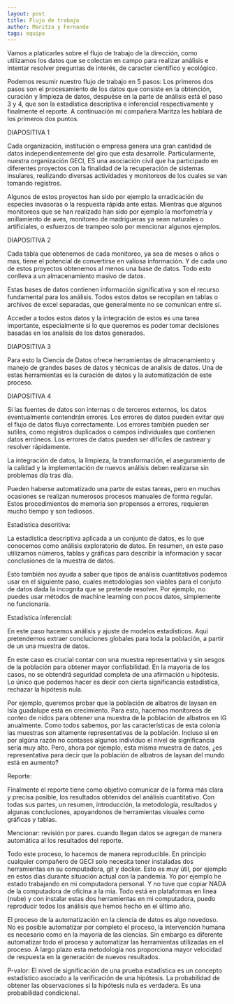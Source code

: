 ```yaml
---
layout: post
title: Flujo de trabajo
author: Maritza y Fernando
tags: equipo
---
```


Vamos a platicarles sobre el flujo de trabajo de la dirección, como utilizamos los datos que se colectan en campo para realizar análisis e intentar resolver preguntas de interés, de caracter científico y ecológico.

Podemos resumir nuestro flujo de trabajo en 5 pasos: Los primeros dos pasos son el procesamiento de los datos que consiste en la obtención, curación y limpieza de datos, despuése en la parte de análisis está el paso 3 y 4, que son la estadística descriptiva e inferencial respectivamente y finalmente el reporte. A continuación mi compañera Maritza les hablará de los primeros dos puntos.

DIAPOSITIVA 1

Cada organización, institución o empresa genera una gran cantidad de datos independientemente del giro que esta desarrolle. 
Particularmente, nuestra organización GECI, ES una asociación civil que ha participado en diferentes proyectos con la finalidad de la recuperación de sistemas insulares, realizando diversas actividades y monitoreos de los cuales se van tomando registros.

Algunos de estos proyectos han sido por ejemplo la erradicación de especies invasoras o la respuesta rápida ante estas. Mientras que algunos monitoreos que se han realizado han sido por ejemplo la morfometría y anillamiento de aves, monitoreo de madrigueras ya sean naturales o artificiales, o esfuerzos de trampeo solo por mencionar algunos ejemplos.

DIAPOSITIVA 2

Cada tabla que obtenemos de cada monitoreo, ya sea de meses o años o mas, tiene el potencial de convertirse en valiosa información. Y de cada uno de estos proyectos obtenemos al menos una base de datos. Todo esto conlleva a un almacenamiento masivo de datos. 

Estas bases de datos contienen información significativa y son el recurso fundamental para los análisis. Todos estos datos se recopilan en tablas o archivos de excel separadas, que generalmente no se comunican entre sí.

Acceder a todos estos datos y la integración de estos es una tarea importante, especialmente si lo que queremos es poder tomar decisiones basadas en los analisis de los datos generados.

DIAPOSITIVA 3

Para esto la Ciencia de Datos ofrece herramientas de almacenamiento y manejo de grandes bases de datos y técnicas de analisis de datos.
Una de estas herramientas es la curación de datos y la automatización de este proceso.

DIAPOSITIVA 4

Si las fuentes de datos son internas o de terceros externos, los datos eventualmente contendrán errores. Los errores de datos pueden evitar que el flujo de datos fluya correctamente. Los errores también pueden ser sutiles, como registros duplicados o campos individuales que contienen datos erróneos.
Los errores de datos pueden ser difíciles de rastrear y resolver rápidamente.

La integración de datos, la limpieza, la transformación, el aseguramiento de la calidad y la implementación de nuevos análisis deben realizarse sin problemas día tras día.

Pueden haberse automatizado una parte de estas tareas, pero en muchas ocasiones se realizan numerosos procesos manuales de forma regular. Estos procedimientos de memoria son propensos a errores, requieren mucho tiempo y son tediosos.

Estadística descritiva:

La estadística descriptiva aplicada a un conjunto de datos, es lo que conocemos como análisis exploratorio de datos. En resumen, en este paso utilizamos números, tablas y gráficas para describir la información y sacar conclusiones de la muestra de datos. 

Esto también nos ayuda a saber que tipos de análisis cuantitativos podemos usar en el siguiente paso,  cuales metodologías son viables para el conjuto de datos dada la incognita que se pretende resolver. Por ejemplo, no puedes usar métodos de machine learning con pocos datos, simplemente no funcionaría.

Estadística inferencial:

En este paso hacemos análisis y ajuste de modelos estadísticos. Aquí pretendemos extraer concluciones globales para toda la población, a partir de un una muestra de datos.

En este caso es crucial contar con una muestra representativa y sin sesgos de la población para obtener mayor confiabilidad. En la mayoría de los casos, no se obtendrá seguridad completa de una afirmación u hipótesis. Lo único que podemos hacer es decir con cierta significancia estadística, rechazar la hipótesis nula.

Por ejemplo, queremos probar que la población de albatros de laysan en Isla guadalupe está en crecimiento. Para esto, hacemos monitoreos de conteo de nidos para obtener una muestra de la población de albatros en IG anualmente. Como todos sabemos, por las características de esta colonia las muestras son altamente representativas de la población. Incluso si en por algúna razón no contases algunos individuo el nivel de significancia sería muy alto. Pero, ahora por ejemplo, esta misma muestra de datos, ¿es representativa para decir que la población de albatros de laysan del mundo está en aumento? 

Reporte:

Finalmente el reporte tiene como objetivo comunicar de la forma más clara y precisa posible, los resultados obtenidos del análisis cuantitativo. Con todas sus partes, un resumen, introducción, la metodología, resultados y algunas concluciones, apoyandonos de herramientas visuales como gráficas y tablas.

Mencionar:
revisión por pares.
cuando llegan datos se agregan de manera automática al los resultados del reporte.

Todo este proceso, lo hacemos de manera reproducible. En principio cualquier compañero de GECI solo necesita tener instaladas dos herramientas en su computadora, git y docker. Esto es muy útil, por ejemplo en estos días durante situación actual con la pandemia. Yo por ejemplo he estado trabajando en mi computadora personal. Y no tuve que copiar NADA de la computadora de oficina a la mia. Todo está en plataformas en linea (nube) y con instalar estas dos herramientas en mi computadora, puedo reproducir todos los análisis que hemos hecho en el último año.

El proceso de la automatización en la ciencia de datos es algo novedoso. No es posible automatizar por completo el proceso, la intervención humana es necesario como en la mayoría de las ciencias. Sin embargo es diferente automatizar todo el proceso y automatizar las herramientas utilizadas en el proceso. A largo plazo esta metodología nos proporciona mayor velocidad de respuesta en la generación de nuevos resultados.

P-valor: El nivel de significación de una prueba estadística es un concepto estadístico asociado a la verificación de una hipótesis. La probabilidad de obtener las observaciones si la hipótesis nula es verdadera. Es una probabilidad condicional.
